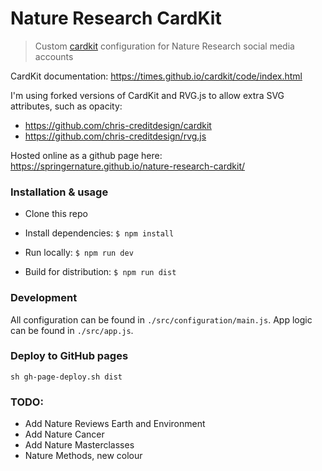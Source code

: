 # Nature Research CardKit

> Custom [cardkit](https://times.github.io/cardkit/) configuration for Nature Research social media accounts

CardKit documentation: https://times.github.io/cardkit/code/index.html

I'm using forked versions of CardKit and RVG.js to allow extra SVG attributes, such as opacity: 
- https://github.com/chris-creditdesign/cardkit
- https://github.com/chris-creditdesign/rvg.js

Hosted online as a github page here: https://springernature.github.io/nature-research-cardkit/

### Installation & usage

- Clone this repo
- Install dependencies: `$ npm install`

- Run locally: `$ npm run dev`
- Build for distribution: `$ npm run dist`

### Development

All configuration can be found in `./src/configuration/main.js`. App logic can be found in `./src/app.js`.

### Deploy to GitHub pages 

	sh gh-page-deploy.sh dist

### TODO:

- Add Nature Reviews Earth and Environment
- Add Nature Cancer
- Add Nature Masterclasses 
- Nature Methods, new colour